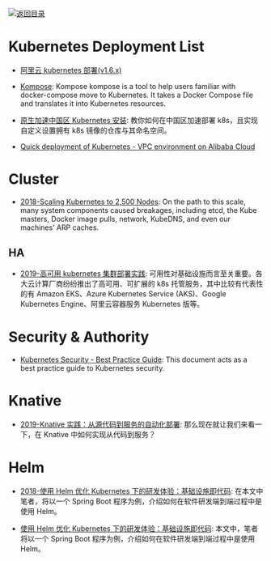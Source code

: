 [![返回目录](https://user-images.githubusercontent.com/5803001/38079637-ff0abcf0-3371-11e8-9b76-ad651620afc7.jpg)](https://github.com/wx-chevalier/Awesome-Lists)

# Kubernetes Deployment List

- [阿里云 kubernetes 部署(v1.6.x)](http://www.jianshu.com/p/02dc13d2f651)

- [Kompose](http://kompose.io/index): Kompose kompose is a tool to help users familiar with docker-compose move to Kubernetes. It takes a Docker Compose file and translates it into Kubernetes resources.

- [原生加速中国区 Kubernetes 安装](https://www.cnrancher.com/kubernetes-installation/): 教你如何在中国区加速部署 k8s，且实现自定义设置拥有 k8s 镜像的仓库与其命名空间。

- [Quick deployment of Kubernetes - VPC environment on Alibaba Cloud](https://www.alibabacloud.com/forum/read-830)

# Cluster

- [2018-Scaling Kubernetes to 2,500 Nodes](https://parg.co/Uke): On the path to this scale, many system components caused breakages, including etcd, the Kube masters, Docker image pulls, network, KubeDNS, and even our machines’ ARP caches.

## HA

- [2019-高可用 kubernetes 集群部署实践](https://yq.aliyun.com/articles/704946): 可用性对基础设施而言至关重要。各大云计算厂商纷纷推出了高可用、可扩展的 k8s 托管服务，其中比较有代表性的有 Amazon EKS、Azure Kubernetes Service (AKS)、Google Kubernetes Engine、阿里云容器服务 Kubernetes 版等。

# Security & Authority

- [Kubernetes Security - Best Practice Guide](https://github.com/freach/kubernetes-security-best-practice): This document acts as a best practice guide to Kubernetes security.

# Knative

- [2019-Knative 实践：从源代码到服务的自动化部署](https://mp.weixin.qq.com/s/RFFddicupQUOjAs6dP92sQ): 那么现在就让我们来看一下，在 Knative 中如何实现从代码到服务？

# Helm

- [2018-使用 Helm 优化 Kubernetes 下的研发体验：基础设施即代码](http://dockone.io/article/8243): 在本文中笔者，将以一个 Spring Boot 程序为例，介绍如何在软件研发端到端过程中是使用 Helm。

- [使用 Helm 优化 Kubernetes 下的研发体验：基础设施即代码](https://mp.weixin.qq.com/s/NdQYzMfRnQv7YatX7075Eg): 本文中，笔者将以一个 Spring Boot 程序为例，介绍如何在软件研发端到端过程中是使用 Helm。
